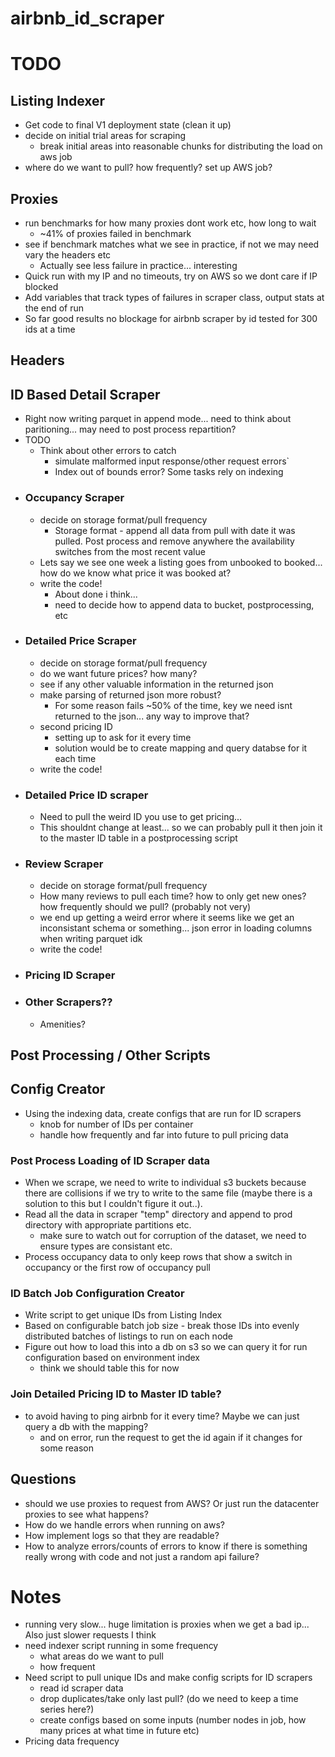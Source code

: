 # airbnb_id_scraper

# TODO
## Listing Indexer
* Get code to final V1 deployment state (clean it up)
* decide on initial trial areas for scraping
  * break initial areas into reasonable chunks for distributing 
    the load on aws job
* where do we want to pull? how frequently? set up AWS job?
## Proxies
* run benchmarks for how many proxies dont work etc, how long to wait
  * ~41% of proxies failed in benchmark
* see if benchmark matches what we see in practice, if not we may need 
  vary the headers etc
  * Actually see less failure in practice... interesting
* Quick run with  my IP and no timeouts, try on AWS so we dont care if IP blocked
* Add variables that track types of failures in scraper class, output
  stats at the end of run 
* So far good results no blockage for airbnb scraper by id tested for 300 ids at a time
## Headers

## ID Based Detail Scraper
* Right now writing parquet in append mode... need to think about 
  paritioning... may need to post process repartition?
* TODO 
  * Think about other errors to catch 
    * simulate malformed input response/other request errors`
    * Index out of bounds error? Some tasks rely on indexing
* ### Occupancy Scraper
  * decide on storage format/pull frequency
    * Storage format - append all data from pull with date it
      was pulled. Post process and remove anywhere the 
      availability switches from the most recent value
  * Lets say we see one week a listing goes from unbooked to 
    booked... how do we know what price it was booked at?
  * write the code!
    * About done i think...
    * need to decide how to append data to bucket, postprocessing, etc
* ### Detailed Price Scraper 
  * decide on storage format/pull frequency
  * do we want future prices? how many? 
  * see if any other valuable information in the returned json
  * make parsing of returned json more robust?
    * For some reason fails ~50% of the time, key we need isnt returned 
      to the json... any way to improve that?
  * second pricing ID
    * setting up to ask for it every time
    * solution would be to create mapping and query databse for it
      each time
  * write the code!
* ### Detailed Price ID scraper
  * Need to pull the weird ID you use to get pricing...
  * This shouldnt change at least... so we can probably pull it
    then join it to the master ID table in a postprocessing script
* ### Review Scraper
  * decide on storage format/pull frequency
  * How many reviews to pull each time? how to only get new ones? how 
    frequently should we pull? (probably not very)
  * we end up getting a weird error where it seems like we get an inconsistant
    schema or something... json error in loading columns when writing parquet idk
  * write the code!
* ### Pricing ID Scraper
* ### Other Scrapers??
  * Amenities?

## Post Processing / Other Scripts
## Config Creator
* Using the indexing data, create configs that are run for ID scrapers
  * knob for number of IDs per container 
  * handle how frequently and far into future to pull pricing data
### Post Process Loading of ID Scraper data
* When we scrape, we need to write to individual s3 buckets because there are
  collisions if we try to write to the same file (maybe there is a solution to this
  but I couldn't figure it out..). 
* Read all the data in scraper "temp" directory and append to prod directory with 
  appropriate partitions etc. 
  * make sure to watch out for corruption of the dataset, we need to ensure types 
    are consistant etc. 
* Process occupancy data to only keep rows that show a switch in occupancy or the 
  first row of occupancy pull
### ID Batch Job Configuration Creator
* Write script to get unique IDs from Listing Index
* Based on configurable batch job size - break those IDs into
  evenly distributed batches of listings to run on each node
* Figure out how to load this into a db on s3 so we can query
  it for run configuration based on environment index
  * think we should table this for now
### Join Detailed Pricing ID to Master ID table?
* to avoid having to ping airbnb for it every time? Maybe we can
  just query a db with the mapping?
  * and on error, run the request to get the id again if it changes
    for some reason

## Questions
* should we use proxies to request from AWS? Or just run the 
  datacenter proxies to see what happens?
* How do we handle errors when running on aws?
* How implement logs so that they are readable?
* How to analyze errors/counts of errors to know if there is 
  something really wrong with code and not just a random api 
  failure?

# Notes
* running very slow... huge limitation is proxies when we get a
  bad ip... Also just slower requests I think
* need indexer script running in some frequency
  * what areas do we want to pull
  * how frequent
* Need script to pull unique IDs and make config scripts for ID scrapers
  * read id scraper data
  * drop duplicates/take only last pull? (do we need to keep a time series here?)
  * create configs based on some inputs (number nodes in job, how many prices at 
    what time in future etc)
* Pricing data frequency